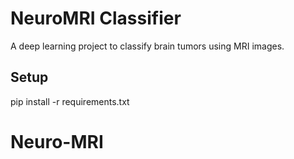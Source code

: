 # NeuroMRI Classifier 

A deep learning project to classify brain tumors using MRI images.

## Setup

pip install -r requirements.txt
# Neuro-MRI
